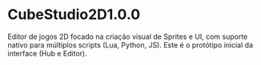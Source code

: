 # CubeStudio2D1.0.0
Editor de jogos 2D focado na criação visual de Sprites e UI, com suporte nativo para múltiplos scripts (Lua, Python, JS). Este é o protótipo inicial da interface (Hub e Editor).
